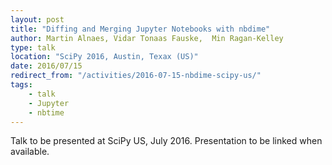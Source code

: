 ```yaml
---
layout: post
title: "Diffing and Merging Jupyter Notebooks with nbdime"
author: Martin Alnaes, Vidar Tonaas Fauske,  Min Ragan-Kelley
type: talk
location: "SciPy 2016, Austin, Texax (US)"
date: 2016/07/15
redirect_from: "/activities/2016-07-15-nbdime-scipy-us/"
tags: 
    - talk
    - Jupyter
    - nbtime
---
```


Talk to be presented at SciPy US, July 2016. Presentation to be linked when available.
